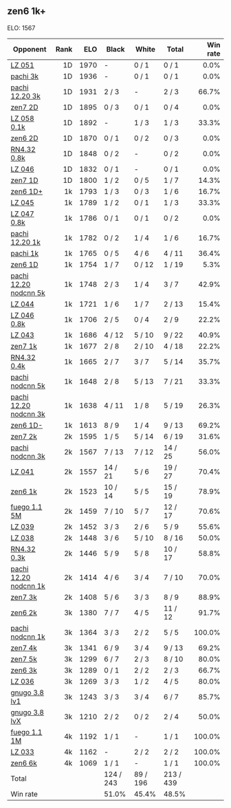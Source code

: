 ## zen6 1k+ ##

ELO: 1567

Opponent | Rank | ELO | Black | White | Total | Win rate
---------|-----:|----:|-------|-------|-------|-------:
[LZ 051](LZ%20051.md) | 1D | 1970 | - | 0 / 1 | 0 / 1 | 0.0%
[pachi 3k](pachi%203k.md) | 1D | 1936 | - | 0 / 1 | 0 / 1 | 0.0%
[pachi 12.20 3k](pachi%2012.20%203k.md) | 1D | 1931 | 2 / 3 | - | 2 / 3 | 66.7%
[zen7 2D](zen7%202D.md) | 1D | 1895 | 0 / 3 | 0 / 1 | 0 / 4 | 0.0%
[LZ 058 0.1k](LZ%20058%200.1k.md) | 1D | 1892 | - | 1 / 3 | 1 / 3 | 33.3%
[zen6 2D](zen6%202D.md) | 1D | 1870 | 0 / 1 | 0 / 2 | 0 / 3 | 0.0%
[RN4.32 0.8k](RN4.32%200.8k.md) | 1D | 1848 | 0 / 2 | - | 0 / 2 | 0.0%
[LZ 046](LZ%20046.md) | 1D | 1832 | 0 / 1 | - | 0 / 1 | 0.0%
[zen7 1D](zen7%201D.md) | 1D | 1800 | 1 / 2 | 0 / 5 | 1 / 7 | 14.3%
[zen6 1D+](zen6%201D+.md) | 1k | 1793 | 1 / 3 | 0 / 3 | 1 / 6 | 16.7%
[LZ 045](LZ%20045.md) | 1k | 1789 | 1 / 2 | 0 / 1 | 1 / 3 | 33.3%
[LZ 047 0.8k](LZ%20047%200.8k.md) | 1k | 1786 | 0 / 1 | 0 / 1 | 0 / 2 | 0.0%
[pachi 12.20 1k](pachi%2012.20%201k.md) | 1k | 1782 | 0 / 2 | 1 / 4 | 1 / 6 | 16.7%
[pachi 1k](pachi%201k.md) | 1k | 1765 | 0 / 5 | 4 / 6 | 4 / 11 | 36.4%
[zen6 1D](zen6%201D.md) | 1k | 1754 | 1 / 7 | 0 / 12 | 1 / 19 | 5.3%
[pachi 12.20 nodcnn 5k](pachi%2012.20%20nodcnn%205k.md) | 1k | 1748 | 2 / 3 | 1 / 4 | 3 / 7 | 42.9%
[LZ 044](LZ%20044.md) | 1k | 1721 | 1 / 6 | 1 / 7 | 2 / 13 | 15.4%
[LZ 046 0.8k](LZ%20046%200.8k.md) | 1k | 1706 | 2 / 5 | 0 / 4 | 2 / 9 | 22.2%
[LZ 043](LZ%20043.md) | 1k | 1686 | 4 / 12 | 5 / 10 | 9 / 22 | 40.9%
[zen7 1k](zen7%201k.md) | 1k | 1677 | 2 / 8 | 2 / 10 | 4 / 18 | 22.2%
[RN4.32 0.4k](RN4.32%200.4k.md) | 1k | 1665 | 2 / 7 | 3 / 7 | 5 / 14 | 35.7%
[pachi nodcnn 5k](pachi%20nodcnn%205k.md) | 1k | 1648 | 2 / 8 | 5 / 13 | 7 / 21 | 33.3%
[pachi 12.20 nodcnn 3k](pachi%2012.20%20nodcnn%203k.md) | 1k | 1638 | 4 / 11 | 1 / 8 | 5 / 19 | 26.3%
[zen6 1D-](zen6%201D-.md) | 1k | 1613 | 8 / 9 | 1 / 4 | 9 / 13 | 69.2%
[zen7 2k](zen7%202k.md) | 2k | 1595 | 1 / 5 | 5 / 14 | 6 / 19 | 31.6%
[pachi nodcnn 3k](pachi%20nodcnn%203k.md) | 2k | 1567 | 7 / 13 | 7 / 12 | 14 / 25 | 56.0%
[LZ 041](LZ%20041.md) | 2k | 1557 | 14 / 21 | 5 / 6 | 19 / 27 | 70.4%
[zen6 1k](zen6%201k.md) | 2k | 1523 | 10 / 14 | 5 / 5 | 15 / 19 | 78.9%
[fuego 1.1 5M](fuego%201.1%205M.md) | 2k | 1459 | 7 / 10 | 5 / 7 | 12 / 17 | 70.6%
[LZ 039](LZ%20039.md) | 2k | 1452 | 3 / 3 | 2 / 6 | 5 / 9 | 55.6%
[LZ 038](LZ%20038.md) | 2k | 1448 | 3 / 6 | 5 / 10 | 8 / 16 | 50.0%
[RN4.32 0.3k](RN4.32%200.3k.md) | 2k | 1446 | 5 / 9 | 5 / 8 | 10 / 17 | 58.8%
[pachi 12.20 nodcnn 1k](pachi%2012.20%20nodcnn%201k.md) | 2k | 1414 | 4 / 6 | 3 / 4 | 7 / 10 | 70.0%
[zen7 3k](zen7%203k.md) | 2k | 1408 | 5 / 6 | 3 / 3 | 8 / 9 | 88.9%
[zen6 2k](zen6%202k.md) | 3k | 1380 | 7 / 7 | 4 / 5 | 11 / 12 | 91.7%
[pachi nodcnn 1k](pachi%20nodcnn%201k.md) | 3k | 1364 | 3 / 3 | 2 / 2 | 5 / 5 | 100.0%
[zen7 4k](zen7%204k.md) | 3k | 1341 | 6 / 9 | 3 / 4 | 9 / 13 | 69.2%
[zen7 5k](zen7%205k.md) | 3k | 1299 | 6 / 7 | 2 / 3 | 8 / 10 | 80.0%
[zen6 3k](zen6%203k.md) | 3k | 1289 | 0 / 1 | 2 / 2 | 2 / 3 | 66.7%
[LZ 036](LZ%20036.md) | 3k | 1269 | 3 / 3 | 1 / 2 | 4 / 5 | 80.0%
[gnugo 3.8 lv1](gnugo%203.8%20lv1.md) | 3k | 1243 | 3 / 3 | 3 / 4 | 6 / 7 | 85.7%
[gnugo 3.8 lvX](gnugo%203.8%20lvX.md) | 3k | 1210 | 2 / 2 | 0 / 2 | 2 / 4 | 50.0%
[fuego 1.1 1M](fuego%201.1%201M.md) | 4k | 1192 | 1 / 1 | - | 1 / 1 | 100.0%
[LZ 033](LZ%20033.md) | 4k | 1162 | - | 2 / 2 | 2 / 2 | 100.0%
[zen6 6k](zen6%206k.md) | 4k | 1069 | 1 / 1 | - | 1 / 1 | 100.0%
Total | | | 124 / 243 | 89 / 196 | 213 / 439 | 
Win rate| | | 51.0% | 45.4% | 48.5% | 
